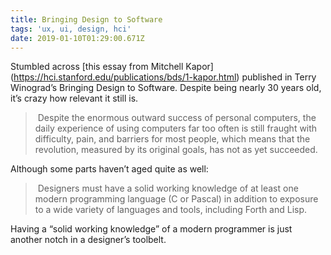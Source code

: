 ```yaml
---
title: Bringing Design to Software
tags: 'ux, ui, design, hci'
date: 2019-01-10T01:29:00.671Z
---
```

Stumbled across \[this essay from Mitchell Kapor\](https://hci.stanford.edu/publications/bds/1-kapor.html) published in Terry Winograd’s Bringing Design to Software. Despite being nearly 30 years old, it’s crazy how relevant it still is.

> Despite the enormous outward success of personal computers, the daily experience of using computers far too often is still fraught with difficulty, pain, and barriers for most people, which means that the revolution, measured by its original goals, has not as yet succeeded.

Although some parts haven’t aged quite as well:

> Designers must have a solid working knowledge of at least one modern programming language (C or Pascal) in addition to exposure to a wide variety of languages and tools, including Forth and Lisp.

Having a “solid working knowledge” of a modern programmer is just another notch in a designer’s toolbelt. 
